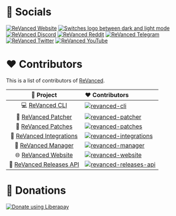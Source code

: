 # 📌 Socials

[![ReVanced Website](https://user-images.githubusercontent.com/13122796/178031589-aa43db16-46b0-4b75-bff9-cc889fbfbb40.png)](https://revanced.app)
<a href="https://github.com/revanced">
<picture>
  <source media="(prefers-color-scheme: dark)" srcset="https://i.ibb.co/dMMmCrW/Git-Hub-Mark.png">
  <img alt="Switches logo between dark and light mode" src="https://i.ibb.co/9wV3HGF/Git-Hub-Mark-Light.png">
</picture>
</a>
[![ReVanced Discord](https://user-images.githubusercontent.com/13122796/178032563-d4e084b7-244e-4358-af50-26bde6dd4996.png)](https://revanced.app/discord)
[![ReVanced Reddit](https://user-images.githubusercontent.com/13122796/178032351-9d9d5619-8ef7-470a-9eec-2744ece54553.png)](https://reddit.com/r/revancedapp)
[![ReVanced Telegram](https://user-images.githubusercontent.com/13122796/178032213-faf25ab8-0bc3-4a94-a730-b524c96df124.png)](https://t.me/app_revanced)
[![ReVanced Twitter](https://user-images.githubusercontent.com/13122796/178032018-6da37214-7474-4641-a1da-7af7db3a31cd.png)](https://twitter.com/revancedapp)
[![ReVanced YouTube](https://user-images.githubusercontent.com/13122796/178032714-c51c7492-0666-44ac-99c2-f003a695ab50.png)](https://www.youtube.com/c/ReVanced)

# ♥️ Contributors

This is a list of contributors of [ReVanced](https://revanced.app).

[revanced-patcher]: https://contrib.rocks/image?repo=revanced/revanced-patcher
[revanced-patches]: https://contrib.rocks/image?repo=revanced/revanced-patches
[revanced-cli]: https://contrib.rocks/image?repo=revanced/revanced-cli
[revanced-integrations]: https://contrib.rocks/image?repo=revanced/revanced-integrations
[revanced-manager]: https://contrib.rocks/image?repo=revanced/revanced-manager
[revanced-website]: https://contrib.rocks/image?repo=revanced/revanced-website
[revanced-releases-api]: https://contrib.rocks/image?repo=revanced/revanced-releases-api

|        🔻 Project        | ❤ Contributors                                                                                    |
| :----------------------: | :------------------------------------------------------------------------------------------------ |
| 💻 [ReVanced CLI](https://github.com/revanced/revanced-cli) | [![revanced-cli]](https://github.com/revanced/revanced-cli/graphs/contributors) |
| 💉 [ReVanced Patcher](https://github.com/revanced/revanced-patcher) | [![revanced-patcher]](https://github.com/revanced/revanced-patcher/graphs/contributors) |
| 🧩 [ReVanced Patches](https://github.com/revanced/revanced-patches) | [![revanced-patches]](https://github.com/revanced/revanced-patches/graphs/contributors) |
| 🔩 [ReVanced Integrations](https://github.com/revanced/revanced-integrations) | [![revanced-integrations]](https://github.com/revanced/revanced-integrations/graphs/contributors) |
| 💊 [ReVanced Manager](https://github.com/revanced/revanced-manager) | [![revanced-manager]](https://github.com/revanced/revanced-manager/graphs/contributors) |
| 🌐 [ReVanced Website](https://github.com/revanced/revanced-website) | [![revanced-website]](https://github.com/revanced/revanced-website/graphs/contributors)
| 🚀 [ReVanced Releases API](https://github.com/revanced/revanced-releases-api) | [![revanced-releases-api]](https://github.com/revanced/revanced-releases-api/graphs/contributors)

# 🤝 Donations

<a href="https://liberapay.com/ReVanced/donate"><img alt="Donate using Liberapay" src="https://liberapay.com/assets/widgets/donate.svg"></a>
